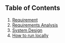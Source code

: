 ## Table of Contents
1. [Requirement](docs/requirement-raw.md)
2. [Requirements Analysis](docs/requirements-analysis)
3. [System Design](docs/system-design.md)
4. [How to run locally](docs/how-to-run-locally.md)

